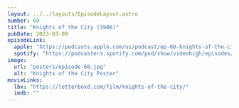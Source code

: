 ```yaml
---
layout: ../../layouts/EpisodeLayout.astro
number: 60
title: "Knights of the City (1986)"
pubDate: 2023-03-09
episodeLink:
  apple: "https://podcasts.apple.com/us/podcast/ep-60-knights-of-the-city-1986/id1516093740?i=1000603470858"
  spotify: "https://podcasters.spotify.com/pod/show/videohigh/episodes/Ep-60-Knights-of-the-City-1986-e2045kl"
image:
  url: "posters/episode-60.jpg"
  alt: "Knights of the City Poster"
movieLinks:
  lbx: "https://letterboxd.com/film/knights-of-the-city/"
  imdb: ""
---
```

